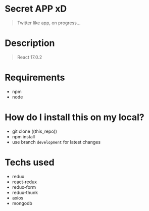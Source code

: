 # Secret APP xD

> Twitter like app, on progress...

# Description

> React 17.0.2

# Requirements

- npm
- node

# How do I install this on my local?

- git clone ((this_repo))
- npm install
- use branch `development` for latest changes

# Techs used

- redux
- react-redux
- redux-form
- redux-thunk
- axios
- mongodb
